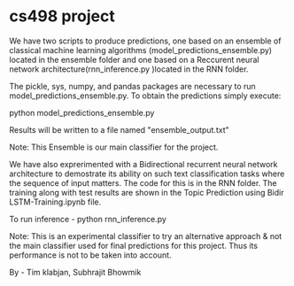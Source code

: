 # cs498 project

We have two scripts to produce predictions, one based on an ensemble of classical machine learning algorithms (model_predictions_ensemble.py) located in the ensemble folder and one based on a Reccurent neural network architecture(rnn_inference.py )located in the RNN folder. 

The pickle, sys, numpy, and pandas packages are necessary to run model_predictions_ensemble.py.
To obtain the predictions simply execute: 

python model_predictions_ensemble.py <path-to-dataset>

Results will be written to a file named "ensemble_output.txt"

Note: This Ensemble is our main classifier for the project.

We have also exprerimented with a Bidirectional recurrent neural network architecture to demostrate its ability on such text classification tasks where the sequence of input matters.
The code for this is in the RNN folder.
The training along with test results are shown in the Topic Prediction using Bidir LSTM-Training.ipynb file.

To run inference - python rnn_inference.py <path-to-dataset>

Note: This is an experimental classifier to try an alternative approach & not the main classifier used for final predictions for this project. Thus its performance is not to be taken into account. 

By - Tim klabjan, Subhrajit Bhowmik
